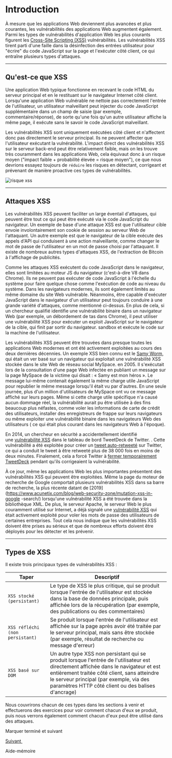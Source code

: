 Introduction
============

À mesure que les applications Web deviennent plus avancées et plus courantes, les vulnérabilités des applications Web augmentent également. Parmi les types de vulnérabilités d'application Web les plus courants figurent les [Cross-Site Scripting (XSS)](https://owasp.org/www-community/attacks/xss/) vulnérabilités. Les vulnérabilités XSS tirent parti d'une faille dans la désinfection des entrées utilisateur pour "écrire" du code JavaScript sur la page et l'exécuter côté client, ce qui entraîne plusieurs types d'attaques.

* * * * *

Qu'est-ce que XSS
-----------

Une application Web typique fonctionne en recevant le code HTML du serveur principal et en le restituant sur le navigateur Internet côté client. Lorsqu'une application Web vulnérable ne nettoie pas correctement l'entrée de l'utilisateur, un utilisateur malveillant peut injecter du code JavaScript supplémentaire dans un champ de saisie (par exemple, commentaire/réponse), de sorte qu'une fois qu'un autre utilisateur affiche la même page, il exécute sans le savoir le code JavaScript malveillant.

Les vulnérabilités XSS sont uniquement exécutées côté client et n'affectent donc pas directement le serveur principal. Ils ne peuvent affecter que l'utilisateur exécutant la vulnérabilité. L'impact direct des vulnérabilités XSS sur le serveur back-end peut être relativement faible, mais on les trouve très couramment dans les applications Web, cela équivaut donc à un risque moyen ("impact faible + probabilité élevée = risque moyen"), ce que nous devrions essayez toujours de `réduire` les risques en détectant, corrigeant et prévenant de manière proactive ces types de vulnérabilités.

![risque xss](https://academy.hackthebox.com/storage/modules/103/xss_risk_chart_1.jpg)

* * * * *

Attaques XSS
-----------

Les vulnérabilités XSS peuvent faciliter un large éventail d'attaques, qui peuvent être tout ce qui peut être exécuté via le code JavaScript du navigateur. Un exemple de base d'une attaque XSS est que l'utilisateur cible envoie involontairement son cookie de session au serveur Web de l'attaquant. Un autre exemple est que le navigateur de la cible exécute des appels d'API qui conduisent à une action malveillante, comme changer le mot de passe de l'utilisateur en un mot de passe choisi par l'attaquant. Il existe de nombreux autres types d'attaques XSS, de l'extraction de Bitcoin à l'affichage de publicités.

Comme les attaques XSS exécutent du code JavaScript dans le navigateur, elles sont limitées au moteur JS du navigateur (c'est-à-dire V8 dans Chrome). Ils ne peuvent pas exécuter de code JavaScript à l'échelle du système pour faire quelque chose comme l'exécution de code au niveau du système. Dans les navigateurs modernes, ils sont également limités au même domaine du site Web vulnérable. Néanmoins, être capable d'exécuter JavaScript dans le navigateur d'un utilisateur peut toujours conduire à une grande variété d'attaques, comme mentionné ci-dessus. En plus de cela, si un chercheur qualifié identifie une vulnérabilité binaire dans un navigateur Web (par exemple, un débordement de tas dans Chrome), il peut utiliser une vulnérabilité XSS pour exécuter un exploit JavaScript sur le navigateur de la cible, qui finit par sortir du navigateur. sandbox et exécute le code sur la machine de l'utilisateur.

Les vulnérabilités XSS peuvent être trouvées dans presque toutes les applications Web modernes et ont été activement exploitées au cours des deux dernières décennies. Un exemple XSS bien connu est le [Samy Worm](https://en.wikipedia.org/wiki/Samy_(computer_worm)), qui était un ver basé sur un navigateur qui exploitait une vulnérabilité XSS stockée dans le site Web de réseau social MySpace. en 2005. Il s'exécutait lors de la consultation d'une page Web infectée en publiant un message sur la page MySpace de la victime qui disait : « Samy est mon héros ». Le message lui-même contenait également la même charge utile JavaScript pour republier le même message lorsqu'il était vu par d'autres. En une seule journée, plus d'un million d'utilisateurs de MySpace ont vu ce message affiché sur leurs pages. Même si cette charge utile spécifique n'a causé aucun dommage réel, la vulnérabilité aurait pu être utilisée à des fins beaucoup plus néfastes, comme voler les informations de carte de crédit des utilisateurs, installer des enregistreurs de frappe sur leurs navigateurs ou même exploiter une vulnérabilité binaire dans les navigateurs Web des utilisateurs ( ce qui était plus courant dans les navigateurs Web à l'époque).

En 2014, un chercheur en sécurité a accidentellement identifié une [vulnérabilité XSS](https://blog.sucuri.net/2014/06/serious-cross-site-scripting-vulnerability-in-tweetdeck-twitter.html) dans le tableau de bord TweetDeck de Twitter. . Cette vulnérabilité a été exploitée pour créer un [tweet auto-retweeté](https://twitter.com/derGeruhn/status/476764918763749376) sur Twitter, ce qui a conduit le tweet à être retweeté plus de 38 000 fois en moins de deux minutes. Finalement, cela a forcé Twitter à [fermer temporairement TweetDeck](https://www.theguardian.com/technology/2014/jun/11/twitter-tweetdeck-xss-flaw-users-vulnerable) pendant qu'ils corrigeaient la vulnérabilité.

À ce jour, même les applications Web les plus importantes présentent des vulnérabilités XSS qui peuvent être exploitées. Même la page du moteur de recherche de Google comportait plusieurs vulnérabilités XSS dans sa barre de recherche, la plus récente datant de [2019](https://www.acunetix.com/blog/web-security-zone/mutation-xss-in-google -search/) lorsqu'une vulnérabilité XSS a été trouvée dans la bibliothèque XML. De plus, le serveur Apache, le serveur Web le plus couramment utilisé sur Internet, a déjà signalé une [vulnérabilité XSS](https://blogs.apache.org/infra/entry/apache_org_04_09_2010) qui était activement exploité pour voler les mots de passe des utilisateurs de certaines entreprises. Tout cela nous indique que les vulnérabilités XSS doivent être prises au sérieux et que de nombreux efforts doivent être déployés pour les détecter et les prévenir.

* * * * *

Types de XSS
------------

Il existe trois principaux types de vulnérabilités XSS :

| Taper | Descriptif |
| --- | --- |
| `XSS stocké (persistant)` | Le type de XSS le plus critique, qui se produit lorsque l'entrée de l'utilisateur est stockée dans la base de données principale, puis affichée lors de la récupération (par exemple, des publications ou des commentaires) |
| `XSS réfléchi (non persistant)` | Se produit lorsque l'entrée de l'utilisateur est affichée sur la page après avoir été traitée par le serveur principal, mais sans être stockée (par exemple, résultat de recherche ou message d'erreur) |
| `XSS basé sur DOM` | Un autre type XSS non persistant qui se produit lorsque l'entrée de l'utilisateur est directement affichée dans le navigateur et est entièrement traitée côté client, sans atteindre le serveur principal (par exemple, via des paramètres HTTP côté client ou des balises d'ancrage) |

Nous couvrirons chacun de ces types dans les sections à venir et effectuerons des exercices pour voir comment chacun d'eux se produit, puis nous verrons également comment chacun d'eux peut être utilisé dans des attaques.

Marquer terminé et suivant

[Suivant ](https://academy.hackthebox.com/module/103/section/967)

Aide-mémoire
